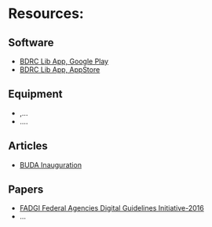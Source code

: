 # Resources:

## Software

*   [BDRC Lib App, Google Play](https://play.google.com/store/apps/details?id=org.tbrc.bdrclibapp)
*   [BDRC Lib App, AppStore](https://itunes.apple.com/us/app/bdrc-lib/id1254032189?mt=8)

## Equipment

*   ,...
*   ....

## Articles

*   [BUDA Inauguration](http://mp.weixin.qq.com/s/T65sd7IgdEDSrCzB-nAZTg)

## Papers

*   [FADGI Federal Agencies Digital Guidelines Initiative-2016](http://www.digitizationguidelines.gov/guidelines/FADGI%20Federal%20%20Agencies%20Digital%20Guidelines%20Initiative-2016%20Final_rev1.pdf)
*   ...